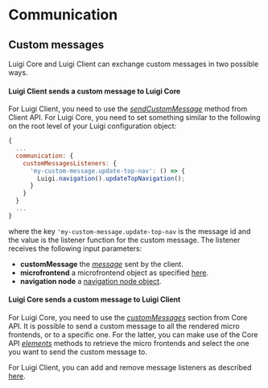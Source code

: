 # Communication

## Custom messages

Luigi Core and Luigi Client can exchange custom messages in two possible ways.

#### Luigi Client sends a custom message to Luigi Core

For Luigi Client, you need to use the [*sendCustomMessage*](luigi-client-api.md#sendCustomMessage) method from Client API.
For Luigi Core, you need to set something similar to the following on the root level of your Luigi configuration object:

```javascript
{
  ...
  communication: {
    customMessagesListeners: {
      'my-custom-message.update-top-nav': () => {
        Luigi.navigation().updateTopNavigation();
      }
    }
  }
  ...
}
```
where the key `'my-custom-message.update-top-nav` is the message id and the value is the listener function for the custom message. The listener receives the following input parameters:
- **customMessage** the [*message*](luigi-client-api.md#sendCustomMessage) sent by the client.
- **microfrontend** a microfrontend object as specified [here](luigi-core-api.md#getMicrofrontends).
- **navigation node** a [navigation node object](navigation-parameters-reference.md#Node-parameters).

#### Luigi Core sends a custom message to Luigi Client

For Luigi Core, you need to use the [*customMessages*](luigi-core-api.md#customMessages) section from Core API. It is possible to send a custom message to all the rendered micro frontends, or to a specific one. For the latter, you can make use of the Core API [*elements*](luigi-core-api.md#elements) methods to retrieve the micro frontends and select the one you want to send the custom message to.

For Luigi Client, you can add and remove message listeners as described [here](luigi-client-api.md#addCustomMessageListener).